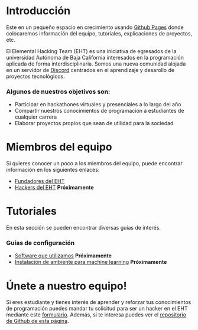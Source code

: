 # Introducción

Este en un pequeño espacio en crecimiento usando [Github Pages](https://pages.github.com/) donde colocaremos información del equipo, tutoriales, explicaciones de proyectos, etc.

El Elemental Hacking Team (EHT) es una iniciativa de egresados de la universidad Autónoma de Baja California interesados en la programación aplicada de forma interdisciplinaria. Somos una nueva comunidad alojada en un servidor de [Discord](https://discord.com) centrados en el aprendizaje y desarollo de proyectos tecnológicos.


### Algunos de nuestros objetivos son:

* Participar en hackathones virtuales y presenciales a lo largo del año
* Compartir nuestros conocimientos de programación a estudiantes de cualquier carrera
* Elaborar proyectos propios que sean de utilidad para la sociedad

# Miembros del equipo

Si quieres conocer un poco a los miembros del equipo, puede encontrar información en los siguientes enlaces: 

* [Fundadores del EHT](./posts/presentacion.md)
* [Hackers del EHT](./posts/hackers.md) **Próximamente**

# Tutoriales

En esta sección se pueden encontrar diversas guías de interés. 


### Guías de configuración

* [Software que utilizamos](./posts/softwareutilizado.md) **Próximamente**
* [Instalación de ambiente para machine learning](./posts/mlsetup.md) **Próximamente**


# Únete a nuestro equipo!

Si eres estudiante y tienes interés de aprender y reforzar tus conocimientos de programación puedes mandar tu solicitud para ser un hacker en el EHT mediante este [formulario](www.formulario.com).
Además, si te interesa puedes ver el [repositorio de Github de esta página](https://github.com/Elemental-Hacking-Team/Elemental-Hacking-Team.github.io).
